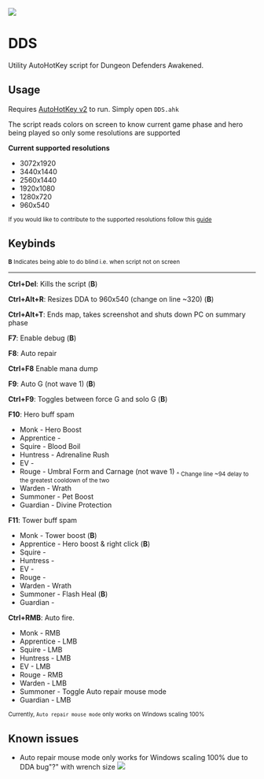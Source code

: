 ![](https://i.imgur.com/oZ3gHmt.png)

# DDS
Utility AutoHotKey script for Dungeon Defenders Awakened.  


## Usage
Requires [AutoHotKey v2](https://www.autohotkey.com/download/ahk-v2.exe) to run. Simply open `DDS.ahk`

The script reads colors on screen to know current game phase and hero being played so only some resolutions are supported

**Current supported resolutions**
- 3072x1920
- 3440x1440
- 2560x1440
- 1920x1080
- 1280x720
- 960x540

<sub>If you would like to contribute to the supported resolutions follow this [guide](https://github.com/ODawson-Git/DDS/blob/main/resolutionContribution.md)</sub>

## Keybinds

<sub>**B** Indicates being able to do blind i.e. when script not on screen</sub>

---

**Ctrl+Del**: Kills the script (**B**)

**Ctrl+Alt+R**: Resizes DDA to 960x540 (change on line ~320) (**B**)

**Ctrl+Alt+T**: Ends map, takes screenshot and shuts down PC on summary phase

**F7**: Enable debug (**B**)

**F8**: Auto repair 

**Ctrl+F8** Enable mana dump

**F9**: Auto G (not wave 1) (**B**)

**Ctrl+F9**: Toggles between force G and solo G (**B**)

**F10**: Hero buff spam
- Monk - Hero Boost
- Apprentice - 
- Squire - Blood Boil
- Huntress - Adrenaline Rush
- EV - 
- Rouge - Umbral Form and Carnage (not wave 1) 
<sub>^ Change line ~94 delay to the greatest cooldown of the two</sub>
- Warden - Wrath
- Summoner - Pet Boost
- Guardian - Divine Protection

**F11**: Tower buff spam 
- Monk - Tower boost (**B**)
- Apprentice - Hero boost & right click (**B**)
- Squire - 
- Huntress - 
- EV - 
- Rouge - 
- Warden - Wrath
- Summoner - Flash Heal (**B**)
- Guardian -

**Ctrl+RMB**: Auto fire. 
- Monk - RMB
- Apprentice - LMB
- Squire - LMB
- Huntress - LMB
- EV - LMB
- Rouge - RMB
- Warden - LMB
- Summoner - Toggle Auto repair mouse mode
- Guardian - LMB

<sub>Currently, `Auto repair mouse mode` only works on Windows scaling 100%</sub>

## Known issues
- Auto repair mouse mode only works for Windows scaling 100% due to DDA bug"?" with wrench size
![](https://i.imgur.com/fmfjFQL.jpeg)
